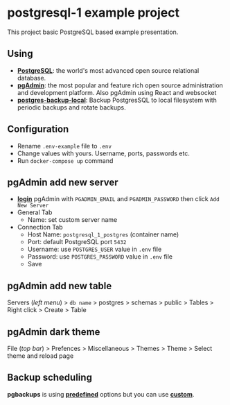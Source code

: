 # postgresql-1 example project

This project basic PostgreSQL based example presentation. 

## Using

- **[PostgreSQL](https://www.postgresql.org/)**: the world's most advanced open source relational database.
- **[pgAdmin](https://www.pgadmin.org/)**: the most popular and feature rich open source administration and development platform. Also pgAdmin using React and websocket
- **[postgres-backup-local](https://github.com/prodrigestivill/docker-postgres-backup-local)**: Backup PostgresSQL to local filesystem with periodic backups and rotate backups.

## Configuration

- Rename `.env-example` file to `.env`
- Change values with yours. Username, ports, passwords etc.
- Run `docker-compose up` command

## pgAdmin add new server

- **[login](http://localhost:54322)** pgAdmin with `PGADMIN_EMAIL` and `PGADMIN_PASSWORD` then click `Add New Server`
- General Tab
  - Name: set custom server name
- Connection Tab
  - Host Name: `postgresql_1_postgres` (container name)
  - Port: default PostgreSQL port `5432`
  - Username: use `POSTGRES_USER` value in `.env` file
  - Password: use `POSTGRES_PASSWORD` value in `.env` file
  - Save

## pgAdmin add new table

Servers (*left menu*) > `db name` > postgres > schemas > public > Tables > Right click > Create > Table

## pgAdmin dark theme

File (*top bar*) > Prefences > Miscellaneous > Themes > Theme > Select theme and reload page

## Backup scheduling

**pgbackups** is using **[predefined](http://godoc.org/github.com/robfig/cron#hdr-Predefined_schedules)** options but you can use **[custom](https://crontab.cronhub.io/)**.
